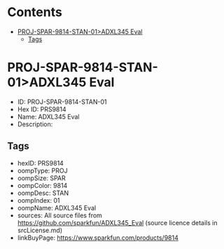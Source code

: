 



Contents
========

* [PROJ-SPAR-9814-STAN-01>ADXL345 Eval](#proj-spar-9814-stan-01adxl345-eval)
	* [Tags](#tags)

# PROJ-SPAR-9814-STAN-01>ADXL345 Eval

- ID: PROJ-SPAR-9814-STAN-01
- Hex ID: PRS9814
- Name: ADXL345 Eval
- Description: 

## Tags

- hexID: PRS9814
- oompType: PROJ
- oompSize: SPAR
- oompColor: 9814
- oompDesc: STAN
- oompIndex: 01
- oompName: ADXL345 Eval
- sources: All source files from https://github.com/sparkfun/ADXL345_Eval (source licence details in srcLicense.md)
- linkBuyPage: https://www.sparkfun.com/products/9814
